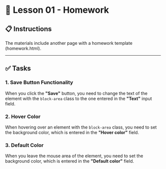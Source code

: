# 📝 Lesson 01 - Homework

## 📋 Instructions

The materials include another page with a homework template (homework.html).

---

## ✅ Tasks

### 1. Save Button Functionality
When you click the **"Save"** button, you need to change the text of the element with the `block-area` class to the one entered in the **"Text"** input field.

### 2. Hover Color
When hovering over an element with the `block-area` class, you need to set the background color, which is entered in the **"Hover color"** field.

### 3. Default Color
When you leave the mouse area of the element, you need to set the background color, which is entered in the **"Default color"** field.
